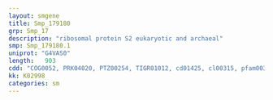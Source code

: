 ```yaml
---
layout: smgene
title: Smp_179180
grp: Smp_17
description: "ribosomal protein S2 eukaryotic and archaeal"
smp: Smp_179180.1
uniprot: "G4VAS0"
length:   903
cdd: "COG0052, PRK04020, PTZ00254, TIGR01012, cd01425, cl00315, pfam00318"
kk: K02998
categories: sm
---
```

